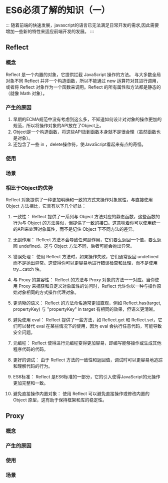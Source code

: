 # ES6必须了解的知识（一）

:::
  随着前端的快速发展，javascript的语言已无法满足日常开发的需求,因此需要增加一些新的特性来适应前端开发的发展。
:::

## Reflect

### 概念

Reflect 是一个内置的对象，它提供拦截 JavaScript 操作的方法。
与大多数全局对象不同 Reflect 并非一个构造函数，所以不能通过 new 运算符对其进行调用，或者将 Reflect 对象作为一个函数来调用。Reflect 的所有属性和方法都是静态的（就像 Math 对象）。

### 产生的原因

1. 早期的ECMA规范中没有考虑到这么多，不知道如何设计对对象的操作更加的规范，所以将操作对象的API放在了Object上。
2. Object是一个构造函数，将这些API放到函数本身就不是很合理（虽然函数也是对象）。
3. 还包含了一些 in ，delete操作符，使JavaScript看起来有点的奇怪。

### 使用


### 场景

### 相比于Object的优势
Reflect 对象提供了一种更加明确和一致的方式来操作对象属性，与直接使用 Object 方法相比，它具有以下几个好处：

1. 一致性：
    Reflect 提供了一系列与 Object 方法对应的静态函数，这些函数的行为与 Object 的方法类似，但提供了一致的接口。这意味着你可以使用统一的API来处理对象属性，而不是记住 Object 下不同方法的差异。

2. 无副作用：
    Reflect 方法不会导致任何副作用，它们要么返回一个值，要么返回 undefined。这与 Object 方法不同，后者可能会抛出异常。

3. 错误处理：
    使用 Reflect 方法时，如果操作失败，它们通常返回 undefined 而不是抛出异常。这使得你可以更容易地进行错误检查和处理，而不是使用 try...catch 块。

4. 与 Proxy 的兼容性：
    Reflect 的方法与 Proxy 对象的方法一一对应。当你使用 Proxy 来捕获和自定义对象属性的访问时，Reflect 允许你以一种与操作原始对象相同的方式操作代理对象。

5. 更清晰的语义：
    Reflect 的方法命名通常更加直观，例如 Reflect.has(target, propertyKey) 与 "propertyKey" in target 有相同的效果，但语义更清晰。

6. 避免使用 eval：
    Reflect 提供了一些方法，如 Reflect.get 和 Reflect.set，它们可以替代 eval 在某些情况下的使用，因为 eval 会执行任意代码，可能导致安全问题。

7. 元编程：
    Reflect 使得进行元编程变得更加容易，即编写能够操作或生成其他程序代码的代码。

8. 更好的调试：
    由于 Reflect 方法的一致性和返回值，调试时可以更容易地追踪和理解代码的行为。

9. ES6标准：
    Reflect 是ES6标准的一部分，它的引入使得JavaScript的元操作更加完整和一致。

10. 避免直接操作内置对象：
    使用 Reflect 可以避免直接操作或修改内置的 Object 原型，这有助于保持框架和库的稳定性。


## Proxy

### 概念

### 产生的原因

### 使用

### 场景
